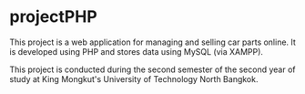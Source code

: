 # projectPHP
This project is a web application for managing and selling car parts online. It is developed using PHP and stores data using MySQL (via XAMPP).

This project is conducted during the second semester of the second year of study at King Mongkut's University of Technology North Bangkok.
